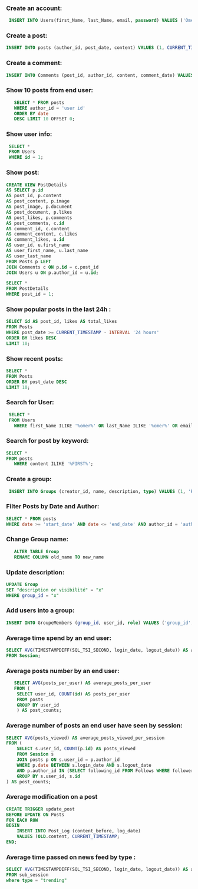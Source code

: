 

### Create an account:

```sql
 INSERT INTO Users(first_Name, last_Name, email, password) VALUES ('Omer', 'Hamad', 'omerhamad1o1@gmail.com', 'mypassword');
```

### Create a post:

```sql
INSERT INTO posts (author_id, post_date, content) VALUES (1, CURRENT_TIMESTAMP, 'This is a post');
```

### Create a comment:

```sql
INSERT INTO Comments (post_id, author_id, content, comment_date) VALUES (1, 1, 'new comment', CURRENT_TIMESTAMP);
```

### Show 10 posts from end user:

```sql
   SELECT * FROM posts
   WHERE author_id = 'user id' 
   ORDER BY date 
   DESC LIMIT 10 OFFSET 0;
```

### Show user info:

```sql
 SELECT *
 FROM Users
 WHERE id = 1;
```

### Show post:

```sql
CREATE VIEW PostDetails
AS SELECT p.id 
AS post_id, p.content 
AS post_content, p.image 
AS post_image, p.document 
AS post_document, p.likes 
AS post_likes, p.comments 
AS post_comments, c.id 
AS comment_id, c.content 
AS comment_content, c.likes 
AS comment_likes, u.id 
AS user_id, u.first_name 
AS user_first_name, u.last_name 
AS user_last_name 
FROM Posts p LEFT 
JOIN Comments c ON p.id = c.post_id 
JOIN Users u ON p.author_id = u.id;
```

```sql
SELECT *
FROM PostDetails
WHERE post_id = 1;
```

### Show popular posts in the last 24h :

```sql
SELECT id AS post_id, likes AS total_likes
FROM Posts
WHERE post_date >= CURRENT_TIMESTAMP - INTERVAL '24 hours'
ORDER BY likes DESC
LIMIT 10;

```

### Show recent posts:

```sql
SELECT *
FROM Posts
ORDER BY post_date DESC
LIMIT 10;
```

### Search for User:

```sql
 SELECT * 
 FROM Users
   WHERE first_Name ILIKE '%omer%' OR last_Name ILIKE '%omer%' OR email ILIKE '%omer%';
```

### Search for post by keyword:

```sql
SELECT *
FROM posts
   WHERE content ILIKE '%FIRST%';
```

### Create a group:
 ```sql
  INSERT INTO Groups (creator_id, name, description, type) VALUES (1, 'Rick', 'You still have the right to take Anything you want seriously !!', 'Public');
```

### Filter Posts by Date and Author:
   ```sql
   SELECT * FROM posts
   WHERE date >= 'start_date' AND date <= 'end_date' AND author_id = 'author_id'

```

### Change Group name:

```sql
   ALTER TABLE Group
   RENAME COLUMN old_name TO new_name
   ```

### Update description:
   ```sql
   UPDATE Group
   SET "description or visibilité" = "x"
   WHERE group_id = "x"
```

### Add users into a group:
   ```sql
   INSERT INTO GroupeMembers (group_id, user_id, role) VALUES ('group_id', 'user_id', 'role')
```

### Average time spend by an end user:  

```sql
SELECT AVG(TIMESTAMPDIFF(SQL_TSI_SECOND, login_date, logout_date)) AS average_session_duration
FROM Session;
```

### Average posts number by an end user:

```sql
   SELECT AVG(posts_per_user) AS average_posts_per_user
   FROM (
    SELECT user_id, COUNT(id) AS posts_per_user
    FROM posts
    GROUP BY user_id
    ) AS post_counts;
```

### Average number of posts an end user have seen by session:

```sql
SELECT AVG(posts_viewed) AS average_posts_viewed_per_session
FROM (
    SELECT s.user_id, COUNT(p.id) AS posts_viewed
    FROM Session s
    JOIN posts p ON s.user_id = p.author_id
    WHERE p.date BETWEEN s.login_date AND s.logout_date
    AND p.author_id IN (SELECT following_id FROM Follows WHERE follower_id = s.user_id)
    GROUP BY s.user_id, s.id
) AS post_counts;

```

### Average modification on a post 
```sql
CREATE TRIGGER update_post
BEFORE UPDATE ON Posts
FOR EACH ROW
BEGIN
    INSERT INTO Post_Log (content_before, log_date)
    VALUES (OLD.content, CURRENT_TIMESTAMP;
END;
```

### Average time passed on news feed by type : 

```sql
SELECT AVG(TIMESTAMPDIFF(SQL_TSI_SECOND, login_date, logout_date)) AS average_session_duration
FROM sub_session
where type = "trending"
```
